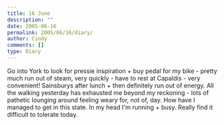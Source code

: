 ```yaml
---
title: 16 June
description: ""
date: 2005-06-16
permalink: 2005/06/16/diary/
author: Cindy
comments: []
type: Diary
---
```


Go into York to look for pressie inspiration + buy pedal for my bike - pretty much run out of steam, very quickly - have to rest at Capaldis - very convenient! Sainsburys after lunch + then definitely run out of energy. All the walking yesterday has exhausted me beyond my reckoning - lots of pathetic lounging around feeling weary for, not of, day. How have I managed to get in this state. In my head I'm running + busy. Really find it difficult to tolerate today.
